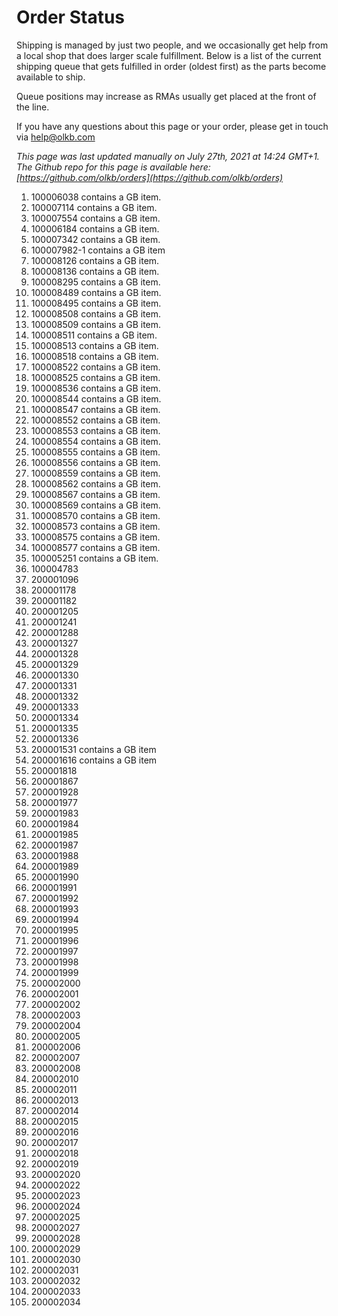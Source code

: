 # Order Status

Shipping is managed by just two people, and we occasionally get help from a local shop that does larger scale fulfillment. Below is a list of the current shipping queue that gets fulfilled in order (oldest first) as the parts become available to ship.

Queue positions may increase as RMAs usually get placed at the front of the line.

If you have any questions about this page or your order, please get in touch via help@olkb.com

*This page was last updated manually on July 27th, 2021 at 14:24 GMT+1. The Github repo for this page is available here: [https://github.com/olkb/orders](https://github.com/olkb/orders)*

 1. 100006038 contains a GB item.
 2. 100007114 contains a GB item.
 3. 100007554 contains a GB item.
 4. 100006184 contains a GB item.
 5. 100007342 contains a GB item.
 6. 100007982-1 contains a GB item
 7. 100008126 contains a GB item.
 8. 100008136 contains a GB item.
 9. 100008295 contains a GB item.
 10. 100008489 contains a GB item.
 11. 100008495 contains a GB item.
 12. 100008508 contains a GB item.
 13. 100008509 contains a GB item.
 14. 100008511 contains a GB item.
 15. 100008513 contains a GB item.
 16. 100008518 contains a GB item.
 17. 100008522 contains a GB item.
 18. 100008525 contains a GB item.
 19. 100008536 contains a GB item.
 20. 100008544 contains a GB item.
 21. 100008547 contains a GB item.
 22. 100008552 contains a GB item.
 23. 100008553 contains a GB item.
 24. 100008554 contains a GB item.
 25. 100008555 contains a GB item.
 26. 100008556 contains a GB item.
 27. 100008559 contains a GB item.
 28. 100008562 contains a GB item.
 29. 100008567 contains a GB item.
 30. 100008569 contains a GB item.
 31. 100008570 contains a GB item.
 32. 100008573 contains a GB item.
 33. 100008575 contains a GB item.
 34. 100008577 contains a GB item.
 35. 100005251 contains a GB item.
 36. 100004783
 37. 200001096
 38. 200001178
 39. 200001182
 40. 200001205
 41. 200001241
 42. 200001288
 43. 200001327
 44. 200001328
 45. 200001329
 46. 200001330
 47. 200001331
 48. 200001332
 49. 200001333
 50. 200001334
 51. 200001335
 52. 200001336
 53. 200001531 contains a GB item
 54. 200001616 contains a GB item
 55. 200001818
 56. 200001867
 57. 200001928
 58. 200001977
 59. 200001983
 60. 200001984
 61. 200001985
 62. 200001987
 63. 200001988
 64. 200001989
 65. 200001990
 66. 200001991
 67. 200001992
 68. 200001993
 69. 200001994
 70. 200001995
 71. 200001996
 72. 200001997
 73. 200001998
 74. 200001999
 75. 200002000
 76. 200002001
 77. 200002002
 78. 200002003
 79. 200002004
 80. 200002005
 81. 200002006
 82. 200002007
 83. 200002008
 84. 200002010
 85. 200002011
 86. 200002013
 87. 200002014
 88. 200002015
 89. 200002016
 90. 200002017
 91. 200002018
 92. 200002019
 93. 200002020
 94. 200002022
 95. 200002023
 96. 200002024
 97. 200002025
 98. 200002027
 99. 200002028
 100. 200002029
 101. 200002030
 102. 200002031
 103. 200002032
 104. 200002033
 105. 200002034